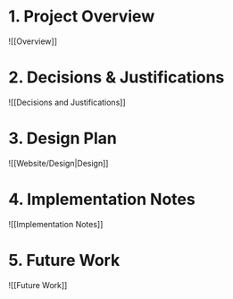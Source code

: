 # **1. Project Overview**
![[Overview]]
# **2. Decisions & Justifications**
![[Decisions and Justifications]]
# **3. Design Plan**
![[Website/Design|Design]]
# **4. Implementation Notes**
![[Implementation Notes]]
# **5. Future Work**
![[Future Work]]



